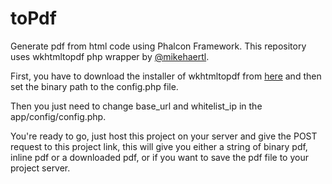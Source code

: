 # toPdf
Generate pdf from html code using Phalcon Framework. This repository uses wkhtmltopdf php wrapper by [@mikehaertl](https://github.com/mikehaertl/phpwkhtmltopdf).

First, you have to download the installer of wkhtmltopdf from [here](https://wkhtmltopdf.org/downloads.html) and then set the binary path to the config.php file.

Then you just need to change base_url and whitelist_ip in the app/config/config.php.

You're ready to go, just host this project on your server and give the POST <html> request to this project link, this will give you either a string of binary pdf, inline pdf or a downloaded pdf, or if you want to save the pdf file to your project server.
